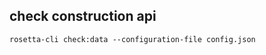 ## check construction api
```shell script
rosetta-cli check:data --configuration-file config.json
```
